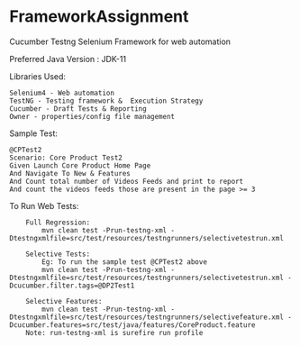 # FrameworkAssignment
Cucumber Testng Selenium Framework for web automation

Preferred Java Version : JDK-11

Libraries Used:
    
    Selenium4 - Web automation
    TestNG - Testing framework &  Execution Strategy
    Cucumber - Draft Tests & Reporting
    Owner - properties/config file management
    
Sample Test:

    @CPTest2
    Scenario: Core Product Test2
    Given Launch Core Product Home Page
    And Navigate To New & Features
    And Count total number of Videos Feeds and print to report
    And count the videos feeds those are present in the page >= 3

To Run Web Tests:

        Full Regression:
            mvn clean test -Prun-testng-xml -Dtestngxmlfile=src/test/resources/testngrunners/selectivetestrun.xml
        
        Selective Tests:
            Eg: To run the sample test @CPTest2 above
            mvn clean test -Prun-testng-xml -Dtestngxmlfile=src/test/resources/testngrunners/selectivetestrun.xml -Dcucumber.filter.tags=@DP2Test1

        Selective Features:
            mvn clean test -Prun-testng-xml -Dtestngxmlfile=src/test/resources/testngrunners/selectivefeature.xml -Dcucumber.features=src/test/java/features/CoreProduct.feature
        Note: run-testng-xml is surefire run profile
        


    